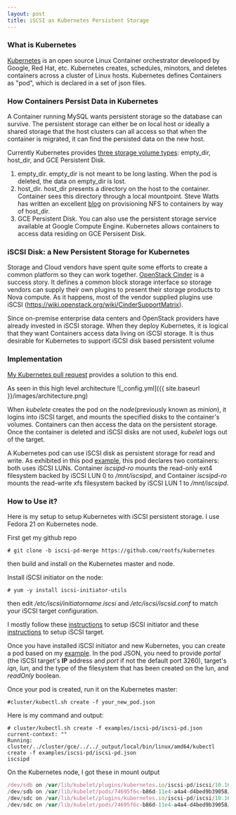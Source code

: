 ```yaml
---
layout: post
title: iSCSI as Kubernetes Persistent Storage
---
```


### What is Kubernetes
[Kubernetes](https://github.com/GoogleCloudPlatform/kubernetes/) is an open source Linux Container orchestrator developed by Google, Red Hat, etc. Kubernetes creates, schedules, minotors, and deletes containers across a cluster of Linux hosts. Kubernetes defines Containers as "pod", which is declared in a set of json files. 

### How Containers Persist Data in Kubernetes 
A Container running MySQL wants persistent storage so the database can survive. The persistent storage can either be on local host or ideally a shared storage that the host clusters can all access so that when the container is migrated, it can find the persisted data on the new host.

Currently Kubernetes provides [three storage volume types](https://github.com/GoogleCloudPlatform/kubernetes/blob/master/docs/volumes.md): empty_dir, host_dir, and GCE Persistent Disk. 

1. empty_dir. empty_dir is not meant to be long lasting. When the pod is deleted, the data on empty_dir is lost.
2. host_dir. host_dir presents a directory on the host to the container. Container sees this directory through a local mountpoint. Steve Watts has written an excellent [blog](http://www.emergingafrican.com/2015/02/enabling-docker-volumes-and-kubernetes.html) on provisioning NFS to containers by way of host_dir. 
3. GCE Persistent Disk. You can also use the persistent storage service available at Google Compute Engine. Kubernetes allows containers to access data residing on GCE Persisent Disk. 

### iSCSI Disk: a New Persistent Storage for Kubernetes
Storage and Cloud vendors have spent quite some efforts to create a common platform so they can work together. [OpenStack Cinder](https://wiki.openstack.org/wiki/Cinder) is a success story. It defines a common block storage interface so storage vendors can supply their own plugins to present their storage products to Nova compute. As it happens, most of the vendor supplied plugins use iSCSI (https://wiki.openstack.org/wiki/CinderSupportMatrix).

Since on-premise enterprise data centers and OpenStack providers have already invested in iSCSI storage. When they deploy Kubernetes, it is logical that they want Containers access data living on iSCSI storage. It is thus desirable for Kubernetes to support iSCSI disk based persistent volume

### Implementation
[My Kubernetes pull request](https://github.com/GoogleCloudPlatform/kubernetes/pull/4612) provides a solution to this end. 

As seen in this  high level architecture ![_config.yml]({{ site.baseurl }}/images/architecture.png)

When *kubelete* creates the pod on the *node*(previously known as *minion*), it logins into iSCSI target, and mounts the specified disks to the container's volumes. Containers can then access the data on the persistent storage. Once the container is deleted and iSCSI disks are not used, *kubelet* logs out of the target.

A Kubernetes pod can use iSCSI disk as persistent storage for read and write. As exhibited in this pod [example](https://github.com/rootfs/kubernetes/blob/iscsi-pd-merge/examples/iscsi-pd/iscsi-pd.json), this pod declares two containers: both uses iSCSI LUNs. Container *iscsipd-ro* mounts the read-only ext4 filesystem backed by iSCSI LUN 0 to _/mnt/iscsipd_, and Container *iscsipd-ro* mounts the read-write xfs filesystem backed by iSCSI LUN 1 to _/mnt/iscsipd_. 

### How to Use it?
Here is my setup to setup Kubernetes with iSCSI persistent storage. I use Fedora 21 on Kubernetes node. 

First get my github repo

    # git clone -b iscsi-pd-merge https://github.com/rootfs/kubernetes
   
then build and install on the Kubernetes master and node.

Install iSCSI initiator on the node:

    # yum -y install iscsi-initiator-utils
   
   
then edit */etc/iscsi/initiatorname.iscsi* and */etc/iscsi/iscsid.conf* to match your iSCSI target configuration.

I mostly follow these [instructions](http://www.server-world.info/en/note?os=Fedora_21&p=iscsi&f=2) to setup iSCSI initiator and these [instructions](http://www.server-world.info/en/note?os=Fedora_21&p=iscsi) to setup iSCSI target.

Once you have installed iSCSI initiator and new Kubernetes, you can create a pod based on my [example](https://github.com/rootfs/kubernetes/blob/iscsi-pd-merge/examples/iscsi-pd/iscsi-pd.json). In the pod JSON, you need to provide *portal* (the iSCSI target's **IP** address and *port* if not the default port 3260), target's *iqn*, *lun*, and the type of the filesystem that has been created on the lun, and *readOnly* boolean. 

Once your pod is created, run it on the Kubernetes master:

    #cluster/kubectl.sh create -f your_new_pod.json

Here is my command and output:

    # cluster/kubectl.sh create -f examples/iscsi-pd/iscsi-pd.json 
    current-context: ""
    Running: cluster/../cluster/gce/../../_output/local/bin/linux/amd64/kubectl create -f examples/iscsi-pd/iscsi-pd.json
    iscsipd
    
On the Kubernetes node, I got these in mount output


```javascript
/dev/sdb on /var/lib/kubelet/plugins/kubernetes.io/iscsi-pd/iscsi/10.16.154.81:3260/iqn.2014-12.world.server:storage.target1/lun/0 type ext4 (ro,relatime,stripe=1024,data=ordered)
/dev/sdb on /var/lib/kubelet/pods/74695f6c-b86d-11e4-a4a4-d4bed9b39058/volumes/kubernetes.io~iscsi-pd/iscsipd-ro type ext4 (ro,relatime,stripe=1024,data=ordered)
/dev/sdc on /var/lib/kubelet/plugins/kubernetes.io/iscsi-pd/iscsi/10.16.154.81:3260/iqn.2014-12.world.server:storage.target1/lun/1 type xfs (rw,relatime,attr2,inode64,noquota)
/dev/sdc on /var/lib/kubelet/pods/74695f6c-b86d-11e4-a4a4-d4bed9b39058/volumes/kubernetes.io~iscsi-pd/iscsipd-rw type xfs (rw,relatime,attr2,inode64,noquota)
```
